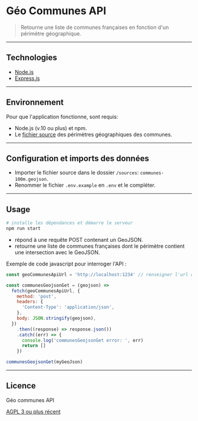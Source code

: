 # Géo Communes API

> Retourne une liste de communes françaises en fonction d'un périmètre géographique.

---

## Technologies

- [Node.js](https://nodejs.org/)
- [Express.js](http://expressjs.com)

---

## Environnement

Pour que l'application fonctionne, sont requis:

- Node.js (v.10 ou plus) et npm.
- Le [fichier source](http://etalab-datasets.geo.data.gouv.fr/contours-administratifs/latest/geojson/communes-100m.geojson) des périmètres géographiques des communes.

---

## Configuration et imports des données

- Importer le fichier source dans le dossier `/sources`: `communes-100m.geojson`.
- Renommer le fichier `.env.example` en `.env` et le compléter.

---

## Usage

```bash
# installe les dépendances et démarre le serveur
npm run start
```

- répond à une requête POST contenant un GeoJSON.
- retourne une liste de communes françaises dont le périmètre contient une intersection avec le GeoJSON.

Exemple de code javascript pour interroger l'API :

```js
const geoCommunesApiUrl = 'http://localhost:1234' // renseigner l'url de l'API

const communesGeojsonGet = (geojson) =>
  fetch(geoCommunesApiUrl, {
    method: 'post',
    headers: {
      'Content-Type': 'application/json',
    },
    body: JSON.stringify(geojson),
  })
    .then((response) => response.json())
    .catch((err) => {
      console.log('communesGeojsonGet error: ', err)
      return []
    })

communesGeojsonGet(myGeoJson)
```

---

## Licence

Géo communes API

[AGPL 3 ou plus récent](https://spdx.org/licenses/AGPL-3.0-or-later.html)
